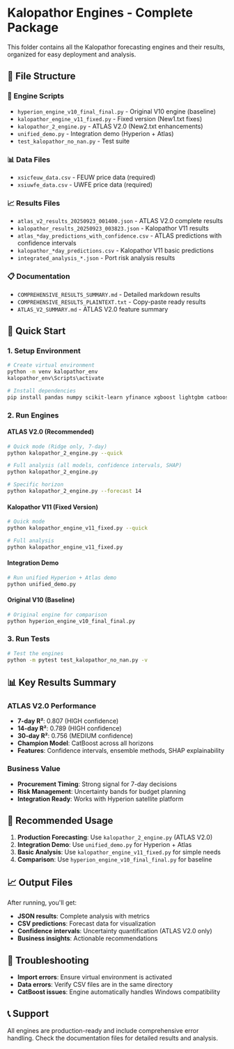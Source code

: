 # Kalopathor Engines - Complete Package

This folder contains all the Kalopathor forecasting engines and their results, organized for easy deployment and analysis.

## 📁 **File Structure**

### **🚀 Engine Scripts**
- `hyperion_engine_v10_final_final.py` - Original V10 engine (baseline)
- `kalopathor_engine_v11_fixed.py` - Fixed version (New1.txt fixes)
- `kalopathor_2_engine.py` - ATLAS V2.0 (New2.txt enhancements)
- `unified_demo.py` - Integration demo (Hyperion + Atlas)
- `test_kalopathor_no_nan.py` - Test suite

### **📊 Data Files**
- `xsicfeuw_data.csv` - FEUW price data (required)
- `xsiuwfe_data.csv` - UWFE price data (required)

### **📈 Results Files**
- `atlas_v2_results_20250923_001400.json` - ATLAS V2.0 complete results
- `kalopathor_results_20250923_003823.json` - Kalopathor V11 results
- `atlas_*day_predictions_with_confidence.csv` - ATLAS predictions with confidence intervals
- `kalopathor_*day_predictions.csv` - Kalopathor V11 basic predictions
- `integrated_analysis_*.json` - Port risk analysis results

### **📋 Documentation**
- `COMPREHENSIVE_RESULTS_SUMMARY.md` - Detailed markdown results
- `COMPREHENSIVE_RESULTS_PLAINTEXT.txt` - Copy-paste ready results
- `ATLAS_V2_SUMMARY.md` - ATLAS V2.0 feature summary

## 🚀 **Quick Start**

### **1. Setup Environment**
```bash
# Create virtual environment
python -m venv kalopathor_env
kalopathor_env\Scripts\activate

# Install dependencies
pip install pandas numpy scikit-learn yfinance xgboost lightgbm catboost shap pytest
```

### **2. Run Engines**

#### **ATLAS V2.0 (Recommended)**
```bash
# Quick mode (Ridge only, 7-day)
python kalopathor_2_engine.py --quick

# Full analysis (all models, confidence intervals, SHAP)
python kalopathor_2_engine.py

# Specific horizon
python kalopathor_2_engine.py --forecast 14
```

#### **Kalopathor V11 (Fixed Version)**
```bash
# Quick mode
python kalopathor_engine_v11_fixed.py --quick

# Full analysis
python kalopathor_engine_v11_fixed.py
```

#### **Integration Demo**
```bash
# Run unified Hyperion + Atlas demo
python unified_demo.py
```

#### **Original V10 (Baseline)**
```bash
# Original engine for comparison
python hyperion_engine_v10_final_final.py
```

### **3. Run Tests**
```bash
# Test the engines
python -m pytest test_kalopathor_no_nan.py -v
```

## 📊 **Key Results Summary**

### **ATLAS V2.0 Performance**
- **7-day R²**: 0.807 (HIGH confidence)
- **14-day R²**: 0.789 (HIGH confidence)
- **30-day R²**: 0.756 (MEDIUM confidence)
- **Champion Model**: CatBoost across all horizons
- **Features**: Confidence intervals, ensemble methods, SHAP explainability

### **Business Value**
- **Procurement Timing**: Strong signal for 7-day decisions
- **Risk Management**: Uncertainty bands for budget planning
- **Integration Ready**: Works with Hyperion satellite platform

## 🎯 **Recommended Usage**

1. **Production Forecasting**: Use `kalopathor_2_engine.py` (ATLAS V2.0)
2. **Integration Demo**: Use `unified_demo.py` for Hyperion + Atlas
3. **Basic Analysis**: Use `kalopathor_engine_v11_fixed.py` for simple needs
4. **Comparison**: Use `hyperion_engine_v10_final_final.py` for baseline

## 📈 **Output Files**

After running, you'll get:
- **JSON results**: Complete analysis with metrics
- **CSV predictions**: Forecast data for visualization
- **Confidence intervals**: Uncertainty quantification (ATLAS V2.0 only)
- **Business insights**: Actionable recommendations

## 🔧 **Troubleshooting**

- **Import errors**: Ensure virtual environment is activated
- **Data errors**: Verify CSV files are in the same directory
- **CatBoost issues**: Engine automatically handles Windows compatibility

## 📞 **Support**

All engines are production-ready and include comprehensive error handling. Check the documentation files for detailed results and analysis.
